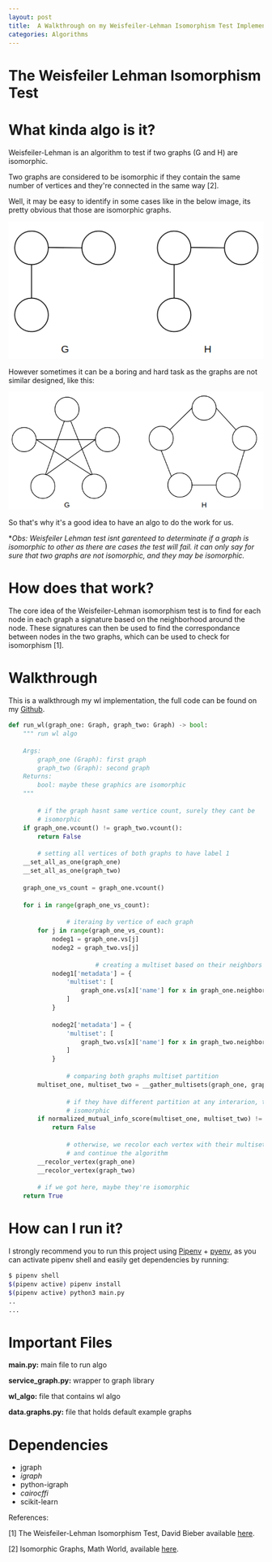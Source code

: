 ```yaml
---
layout: post
title:  A Walkthrough on my Weisfeiler-Lehman Isomorphism Test Implementation in Python
categories: Algorithms
---
```

# The Weisfeiler Lehman Isomorphism Test

# What kinda algo is it?

Weisfeiler-Lehman is an algorithm to test if two graphs (G and H) are isomorphic. 

Two graphs are considered to be isomorphic if they contain the same number of vertices and they're connected in the same way [2]. 

Well, it may be easy to identify in some cases like in the below image, its pretty obvious that those are isomorphic graphs.

![Isomorphic Graphs 1](/images/posts/The-Weisfeiler-Lehman-Isomorphism-Test/easy_iso_graphs.png)

However sometimes it can be a boring and hard task as the graphs are not similar designed, like this:

![Isomorphic Graphs 2](/images/posts/The-Weisfeiler-Lehman-Isomorphism-Test/hard_iso_graphs.png)

So that's why it's a good idea to have an algo to do the work for us.

**Obs: Weisfeiler Lehman test isnt garenteed to determinate if a graph is isomorphic to other as there are cases the test will fail. it can only say for sure that two graphs are not isomorphic, and they may be isomorphic.*

# How does that work?

The core idea of the Weisfeiler-Lehman isomorphism test is to find for each node in each graph a signature based on the neighborhood around the node. These signatures can then be used to find the correspondance between nodes in the two graphs, which can be used to check for isomorphism [1].

# Walkthrough

This is a walkthrough my wl implementation, the full code can be found on my [Github](https://github.com/Mateusmsouza/The-Weisfeiler-Lehman-Isomorphism-Test/blob/master/wl_algo.py).

```python
def run_wl(graph_one: Graph, graph_two: Graph) -> bool:
    """ run wl algo
    
    Args:
        graph_one (Graph): first graph
        graph_two (Graph): second graph
    Returns:
        bool: maybe these graphics are isomorphic
    """
    
		# if the graph hasnt same vertice count, surely they cant be
		# isomorphic
    if graph_one.vcount() != graph_two.vcount():
        return False

		# setting all vertices of both graphs to have label 1
    __set_all_as_one(graph_one)
    __set_all_as_one(graph_two)
        
    graph_one_vs_count = graph_one.vcount()

    for i in range(graph_one_vs_count):

				# iteraing by vertice of each graph
        for j in range(graph_one_vs_count):
            nodeg1 = graph_one.vs[j]
            nodeg2 = graph_two.vs[j]

						# creating a multiset based on their neighbors label
            nodeg1['metadata'] = {
                'multiset': [
                    graph_one.vs[x]['name'] for x in graph_one.neighbors(nodeg1)
                ]
            }
            
            nodeg2['metadata'] = {
                'multiset': [
                    graph_two.vs[x]['name'] for x in graph_two.neighbors(nodeg2)
                ]
            }

				# comparing both graphs multiset partition
        multiset_one, multiset_two = __gather_multisets(graph_one, graph_two)

				# if they have different partition at any interarion, they are not
				# isomorphic
        if normalized_mutual_info_score(multiset_one, multiset_two) != 1.0:
            return False

				# otherwise, we recolor each vertex with their multiset hash
				# and continue the algorithm
        __recolor_vertex(graph_one)
        __recolor_vertex(graph_two)
		
		# if we got here, maybe they're isomorphic
    return True
```

# How can I run it?

I strongly recommend you to run this project using [Pipenv](https://pipenv.pypa.io/en/latest/) + [pyenv](https://github.com/pyenv/pyenv), as you can activate pipenv shell and easily get dependencies by running:

```bash
$ pipenv shell
$(pipenv active) pipenv install
$(pipenv active) python3 main.py
..
...
```

# Important Files

**main.py:** main file to run algo

**service_graph.py:** wrapper to graph library

**wl_algo:** file that contains wl algo

**data.graphs.py:** file that holds default example graphs

# Dependencies

- jgraph
- *igraph*
- python-igraph
- *cairocffi*
- scikit-learn

References:

[1] The Weisfeiler-Lehman Isomorphism Test, David Bieber available [here](https://davidbieber.com/post/2019-05-10-weisfeiler-lehman-isomorphism-test/).

[2] Isomorphic Graphs, Math World, available [here](https://mathworld.wolfram.com/IsomorphicGraphs.html#:~:text=Two%20graphs%20which%20contain%20the,the%20set%20of%20graph%20edges%20.).